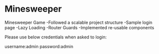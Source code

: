 # Minesweeper

Minesweeper Game
-Followed a scalable project structure
-Sample login page
-Lazy Loading
-Router Guards
-Implemented re-usable components

Please use below credentials when asked to login:

username:admin
password:admin
